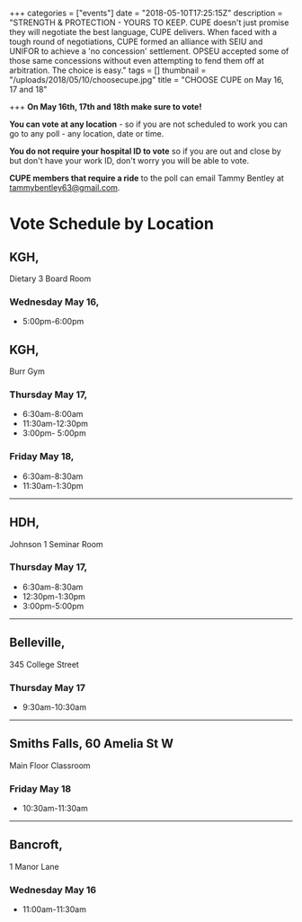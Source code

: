+++
categories = ["events"]
date = "2018-05-10T17:25:15Z"
description = "STRENGTH & PROTECTION - YOURS TO KEEP.  CUPE doesn't just promise they will negotiate the best language, CUPE delivers.  When faced with a tough round of negotiations, CUPE formed an alliance with SEIU and UNIFOR to achieve a 'no concession' settlement.  OPSEU accepted some of those same concessions without even attempting to fend them off at arbitration.  The choice is easy."
tags = []
thumbnail = "/uploads/2018/05/10/choosecupe.jpg"
title = "CHOOSE CUPE on May 16, 17 and 18"

+++
**On May 16th, 17th and 18th make sure to vote!**  

**You can vote at any location** - so if you are not scheduled to work you can go to any poll - any location, date or time.

**You do not require your hospital ID to vote** so if you are out and close by but don't have your work ID, don't worry you will be able to vote.

**CUPE members that require a ride** to the poll can email Tammy Bentley at tammybentley63@gmail.com.

# Vote Schedule by Location

## KGH,  
Dietary 3 Board Room

### Wednesday May 16, 

* 5:00pm-6:00pm

## KGH,   
Burr Gym

### Thursday May 17,

* 6:30am-8:00am
* 11:30am-12:30pm
* 3:00pm- 5:00pm

### Friday May 18,

* 6:30am-8:30am
* 11:30am-1:30pm

---

## HDH,  
Johnson 1 Seminar Room

### Thursday May 17,

* 6:30am-8:30am
* 12:30pm-1:30pm
* 3:00pm-5:00pm

---

## Belleville,  
345 College Street

### Thursday May 17

* 9:30am-10:30am

---

## Smiths Falls, 60 Amelia St W  
Main Floor Classroom

### Friday May 18

* 10:30am-11:30am

---

## Bancroft,  
1 Manor Lane

### Wednesday May 16

* 11:00am-11:30am